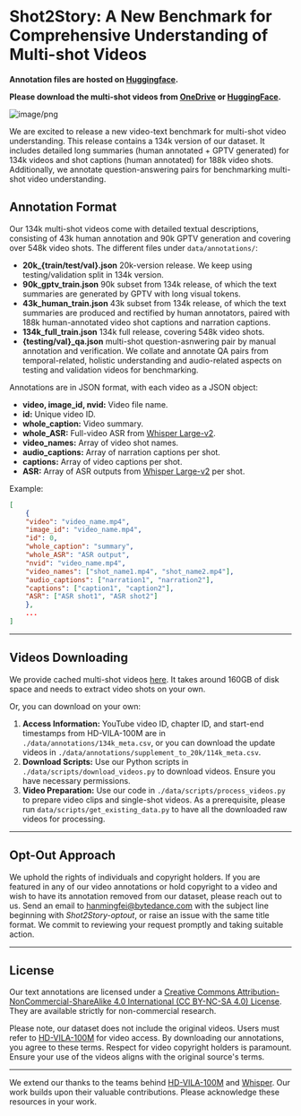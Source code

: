 # Shot2Story: A New Benchmark for Comprehensive Understanding of Multi-shot Videos

**Annotation files are hosted on [Huggingface](https://huggingface.co/datasets/mhan/shot2story).**

**Please download the multi-shot videos from [OneDrive](https://1drv.ms/f/s!Ap3OKt6-X52NgXoG4-64N9WZDenS?e=oIHfkZ) or [HuggingFace](https://huggingface.co/mhan/shot2story-videos).**


![image/png](https://cdn-uploads.huggingface.co/production/uploads/641ae9911911d3be67422e6f/QdZH4AasZ9CBtSUDXvJl8.png)

We are excited to release a new video-text benchmark for multi-shot video understanding. This release contains a 134k version of our dataset. It includes detailed long summaries (human annotated + GPTV generated) for 134k videos and shot captions (human annotated) for 188k video shots. Additionally, we annotate question-answering pairs for benchmarking multi-shot video understanding.


## Annotation Format <a name="annotation-format"></a>
Our 134k multi-shot videos come with detailed textual descriptions, consisting of 43k human annotation and 90k GPTV generation and covering over 548k video shots. The different files under `data/annotations/`:
- **20k_{train/test/val}.json** 20k-version release. We keep using testing/validation split in 134k version.
- **90k_gptv_train.json** 90k subset from 134k release, of which the text summaries are generated by GPTV with long visual tokens.
- **43k_human_train.json** 43k subset from 134k release, of which the text summaries are produced and rectified by human annotators, paired with 188k human-annotated video shot captions and narration captions.
- **134k_full_train.json** 134k full release, covering 548k video shots.
- **{testing/val}_qa.json** multi-shot question-asnwering pair by manual annotation and verification. We collate and annotate QA pairs from temporal-related, holistic understanding and audio-related aspects on testing and validation videos for benchmarking.


Annotations are in JSON format, with each video as a JSON object:

- **video, image_id, nvid:** Video file name.
- **id:** Unique video ID.
- **whole_caption:** Video summary.
- **whole_ASR:** Full-video ASR from [Whisper Large-v2](https://github.com/openai/whisper).
- **video_names:** Array of video shot names.
- **audio_captions:** Array of narration captions per shot.
- **captions:** Array of video captions per shot.
- **ASR:** Array of ASR outputs from [Whisper Large-v2](https://github.com/openai/whisper) per shot.

Example:

```json
[
    {
    "video": "video_name.mp4",
    "image_id": "video_name.mp4",
    "id": 0,
    "whole_caption": "summary",
    "whole_ASR": "ASR output",
    "nvid": "video_name.mp4",
    "video_names": ["shot_name1.mp4", "shot_name2.mp4"],
    "audio_captions": ["narration1", "narration2"],
    "captions": ["caption1", "caption2"],
    "ASR": ["ASR shot1", "ASR shot2"]
    },
    ...
]
```

---

## Videos Downloading <a name="videos-downloading"></a>

We provide cached multi-shot videos [here](https://1drv.ms/f/s!Ap3OKt6-X52NgXoG4-64N9WZDenS?e=oIHfkZ). It takes around 160GB of disk space and needs to extract video shots on your own.

Or, you can download on your own:

1. **Access Information:** YouTube video ID, chapter ID, and start-end timestamps from HD-VILA-100M are in `./data/annotations/134k_meta.csv`, or you can download the update videos in `./data/annotations/supplement_to_20k/114k_meta.csv`.
2. **Download Scripts:** Use our Python scripts in `./data/scripts/download_videos.py` to download videos. Ensure you have necessary permissions.
3. **Video Preparation:** Use our code in `./data/scripts/process_videos.py` to prepare video clips and single-shot videos. As a prerequisite, please run `data/scripts/get_existing_data.py` to have all the downloaded raw videos for processing.


---

## Opt-Out Approach <a name="opt-out-approach"></a>

We uphold the rights of individuals and copyright holders. If you are featured in any of our video annotations or hold copyright to a video and wish to have its annotation removed from our dataset, please reach out to us. Send an email to hanmingfei@bytedance.com with the subject line beginning with *Shot2Story-optout*, or raise an issue with the same title format. We commit to reviewing your request promptly and taking suitable action.

---

## License <a name="license"></a>

Our text annotations are licensed under a [Creative Commons Attribution-NonCommercial-ShareAlike 4.0 International (CC BY-NC-SA 4.0) License](https://creativecommons.org/licenses/by-nc-sa/4.0/). They are available strictly for non-commercial research.

Please note, our dataset does not include the original videos. Users must refer to [HD-VILA-100M](https://github.com/microsoft/XPretrain/blob/main/hd-vila-100m/README.md) for video access. By downloading our annotations, you agree to these terms. Respect for video copyright holders is paramount. Ensure your use of the videos aligns with the original source's terms.

---

We extend our thanks to the teams behind [HD-VILA-100M](https://github.com/microsoft/XPretrain/blob/main/hd-vila-100m/README.md) and [Whisper](https://github.com/openai/whisper). Our work builds upon their valuable contributions. Please acknowledge these resources in your work.
